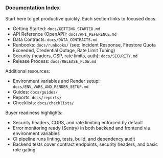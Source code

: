 ### Documentation Index

Start here to get productive quickly. Each section links to focused docs.

- Getting Started: `docs/GETTING_STARTED.md`
- API Reference (OpenAPI): `docs/API_REFERENCE.md`
- Data Contracts: `docs/DATA_CONTRACTS.md`
- Runbooks: `docs/runbooks/` (see: Incident Response, Firestore Quota Exceeded, Credential Outage, Rate Limit Tuning)
- Security (headers, CSP, rate limits, auth): `docs/SECURITY.md`
- Release Process: `docs/RELEASE_FLOW.md`

Additional resources:
- Environment variables and Render setup: `docs/ENV_VARS_AND_RENDER_SETUP.md`
- Guides: `docs/guides/`
- Reports: `docs/reports/`
- Checklists: `docs/checklists/`

Buyer readiness highlights:
- Security headers, CORS, and rate limiting enforced by default
- Error monitoring ready (Sentry) in both backend and frontend via environment variables
- CI pipeline runs linting, tests, build, and dependency audit
- Backend tests cover contract endpoints, security headers, and basic role gating

